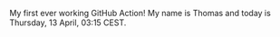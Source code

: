 My first ever working GitHub Action!
My name is Thomas and today is Thursday, 13 April, 03:15 CEST. 
